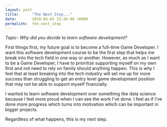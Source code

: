 ```yaml
---
layout: post
title:      "The Next Step..."
date:       2020-04-03 23:26:48 +0000
permalink:  the_next_step
---
```



*Topic- Why did you decide to learn software development?*

First things first, my future goal is to become a full-time Game Developer. I want this software development course to be the first step that helps me break into the tech field in one way or another. However, as much as I want to be a Game Developer, I have to prioritize supporting myself on my own first and not need to rely on family should anything happen. This is why I feel that at least breaking into the tech industry will set me up for more success than struggling to get an entry level game development position that may not be able to support myself financially.

I wanted to learn software development over something like data science because I feel more proud when I can see the work I've done. I feel as if I've done more progress which turns into motivation which can be important in bigger projects.

Regardless of what happens, this is my next step.

